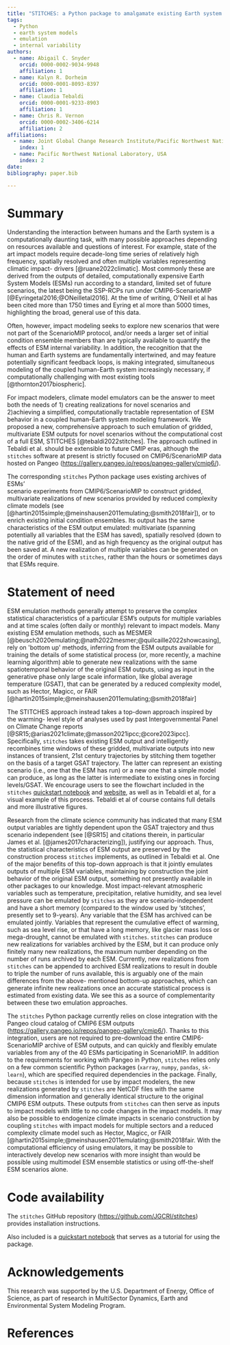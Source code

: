 ```yaml
---
title: "STITCHES: a Python package to amalgamate existing Earth system model output into new scenario realizations"
tags:
  - Python
  - earth system models
  - emulation
  - internal variability
authors:
  - name: Abigail C. Snyder
    orcid: 0000-0002-9034-9948
    affiliation: 1
  - name: Kalyn R. Dorheim
    orcid: 0000-0001-8093-8397
    affiliation: 1
  - name: Claudia Tebaldi
    orcid: 0000-0001-9233-8903
    affiliation: 1
  - name: Chris R. Vernon
    orcid: 0000-0002-3406-6214
    affiliation: 2
affiliations: 
  - name: Joint Global Change Research Institute/Pacific Northwest National Laboratory, USA
    index: 1
  - name: Pacific Northwest National Laboratory, USA
    index: 2
date: 
bibliography: paper.bib

--- 
```


# Summary

Understanding the interaction between humans and the Earth system is a 
computationally daunting task, with many possible approaches depending on 
resources available and questions of interest. For example, state of the art 
impact models require decade-long time series of relatively high frequency, 
spatially resolved and often multiple variables representing climatic impact-
drivers [@ruane2022climatic]. Most commonly these are derived from the outputs 
of  detailed, computationally expensive Earth System Models (ESMs) run according 
to a standard, limited set of future scenarios, the latest being the SSP-RCPs 
run under CMIP6-ScenarioMIP [@Eyringetal2016;@ONeilletal2016]. At the time of 
writing, O'Neill et al has been cited more than 1750 times and Eyring et al 
more than 5000 times, highlighting the broad, general use of this data.


Often, however, impact modeling seeks to explore new scenarios that were not 
part of the ScenarioMIP protocol, and/or needs a larger set of initial condition
ensemble members than are typically available to quantify the effects of ESM 
internal variability. In addition, the recognition that the human and Earth 
systems are fundamentally intertwined, and may feature potentially
significant feedback loops, is making integrated, simultaneous modeling of 
the coupled human-Earth system increasingly necessary, if computationally 
challenging with most existing tools [@thornton2017biospheric]. 


For impact modelers, climate model emulators can be the answer to meet both 
the needs of 1) creating realizations for novel scenarios and 2)achieving a 
simplified, computationally tractable  representation of ESM behavior in a
coupled human-Earth system modeling framework.  We proposed a new, 
comprehensive approach to such emulation of gridded, multivariate ESM 
outputs for novel scenarios without the computational cost of a full ESM,
STITCHES [@tebaldi2022stitches]. The approach outlined in Tebaldi et al. should
be extensible to future CMIP eras, although the `stitches` software at present 
is strictly focused on CMIP6/ScenarioMIP data hosted on Pangeo 
(https://gallery.pangeo.io/repos/pangeo-gallery/cmip6/). 


The corresponding `stitches` Python package uses existing archives of ESMs’  
scenario experiments from CMIP6/ScenarioMIP to construct gridded, multivariate 
realizations of new scenarios provided by reduced complexity climate models 
(see [@hartin2015simple;@meinshausen2011emulating;@smith2018fair]), or to 
enrich existing initial condition ensembles. Its output has the 
same characteristics of the ESM output emulated: multivariate (spanning 
potentially all variables that the ESM has saved), spatially resolved (down to 
the native grid of the ESM), and as high frequency as the original output has 
been saved at. A new realization of multiple variables can be generated on 
the order of minutes with `stitches`, rather than the hours or sometimes days
that ESMs require. 



# Statement of need

ESM emulation methods generally attempt to preserve the complex statistical
characteristics of a particular ESM’s outputs for multiple variables and at 
time scales (often daily or monthly) relevant to impact models. Many 
existing ESM emulation methods, such as MESMER 
[@beusch2020emulating;@nath2022mesmer;@quilcaille2022showcasing], rely 
on 'bottom up' methods, 
inferring from the ESM outputs available for training the details of some 
statistical process (or, more recently, a machine learning algorithm) able to
generate new realizations with the same spatiotemporal behavior of the original
ESM outputs, using as input in the generative phase only large scale information,
like global average temperature (GSAT), that can be generated by a reduced 
complexity model, such as Hector, Magicc, or FAIR
[@hartin2015simple;@meinshausen2011emulating;@smith2018fair]



The STITCHES approach instead takes a top-down approach inspired by the warming-
level style of analyses used by past Intergovernmental Panel on Climate Change 
reports [@SR15;@arias2021climate;@masson2021ipcc;@core2023ipcc]. Specifically,
`stitches` takes existing ESM output and intelligently recombines time windows 
of these gridded, multivariate outputs into new instances of transient, 21st 
century trajectories by stitching them together on the basis of a target GSAT 
trajectory. The latter can represent an existing scenario (i.e., one that the 
ESM has run) or a new one that a simple model can produce, as long as the latter 
is intermediate to existing ones in forcing levels/GSAT. We encourage users to 
see the flowchart included in the `stitches` 
[quickstart notebook](https://github.com/JGCRI/stitches/blob/main/notebooks/stitches-quickstart.ipynb) 
and [website](https://jgcri.github.io/stitches/), as well as in Tebaldi et al,
for a visual example of this process. Tebaldi et al of course contains full 
details and more illustrative figures.


Research from the climate science  community has indicated that many ESM output 
variables are tightly dependent upon the GSAT trajectory and thus scenario 
independent (see [@SR15] and citations therein, in particular James et al. 
[@james2017characterizing]), justifying our approach. Thus, the statistical 
characteristics of ESM output are preserved by the construction process `stitches` 
implements, as outlined in Tebaldi et al. One of the major benefits of this 
top-down approach is that it jointly emulates outputs of multiple ESM variables,
maintaining by construction the joint behavior of the original ESM output, 
something not presently available in other packages to our knowledge. Most 
impact-relevant atmospheric variables such as temperature, precipitation, relative 
humidity, and sea level pressure can be emulated by `stitches` as they are 
scenario-independent and have a short memory (compared to the window used by 
‘stitches’, presently set to 9-years). Any variable that the ESM has archived can 
be emulated jointly. Variables that represent the cumulative effect of warming, 
such as sea level rise, or that have a long memory, like glacier mass loss or 
mega-drought, cannot be emulated with `stitches`. `stitches` can produce new 
realizations for variables archived by the ESM, but it can produce only finitely 
many new realizations, the maximum  number depending on the number of runs 
archived by each ESM. Currently, new realizations from `stitches` can be 
appended to archived ESM realizations to result in  double to triple the number
of runs available, this is arguably one of the main differences from the above-
mentioned bottom-up approaches, which can generate infinite new realizations 
once an accurate statistical process is estimated from existing data. We see 
this as a source of complementarity between these two emulation approaches.

The `stitches` Python package currently relies on close integration with the
Pangeo cloud catalog of CMIP6 ESM outputs 
(https://gallery.pangeo.io/repos/pangeo-gallery/cmip6/). Thanks to this 
integration, users are not required to pre-download the entire 
CMIP6-ScenarioMIP archive of ESM outputs, and can quickly and flexibly 
emulate variables from any of the 40 ESMs participating in ScenarioMIP. 
In addition to the requirements for working with Pangeo in Python, `stitches`
relies only on a few common scientific Python packages (`xarray`, `numpy`, 
`pandas`, `sk-learn`), which are specified required dependencies in the package. 
Finally, because `stitches` is intended for use by  impact modelers, the new 
realizations generated by `stitches` are NetCDF files with the same dimension 
information and generally identical structure to the original CMIP6 ESM outputs.
These outputs from `stitches` can then serve as inputs to impact models with 
little to no code changes in the impact models. It may also be possible to 
endogenize climate impacts in scenario construction by coupling `stitches` 
with impact models for multiple sectors and a reduced complexity climate model 
such as Hector, Magicc, or FAIR 
[@hartin2015simple;@meinshausen2011emulating;@smith2018fair. With the 
computational efficiency of using emulators,
it may be possible to interactively develop new scenarios with more insight than
would be possible using multimodel ESM ensemble statistics or using off-the-shelf
ESM scenarios alone.



# Code availability 
The `stitches` GitHub repository (https://github.com/JGCRI/stitches) provides 
installation instructions. 

Also included is a [quickstart notebook](https://github.com/JGCRI/stitches/blob/main/notebooks/stitches-quickstart.ipynb) that serves as a tutorial for using the package.


# Acknowledgements

This research was supported by the U.S. Department of Energy, Office of Science, as part of research in MultiSector Dynamics, Earth and Environmental System Modeling Program.

# References